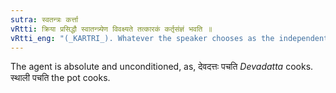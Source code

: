 ```yaml
---
sutra: स्वतन्त्रः कर्त्ता
vRtti: क्रिया प्रसिद्धौ स्वातन्त्र्येण विवक्ष्यते तत्कारकं कर्तृसंज्ञं भवति ॥
vRtti_eng: "(_KARTRI_). Whatever the speaker chooses as the independent, principal and absolute source of action is called _karta_ or agent."
---
```

The agent is absolute and unconditioned, as, देवदत्तः पचति _Devadatta_ cooks. स्थाली पचति the pot cooks.
